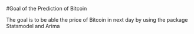 #Goal of the Prediction of Bitcoin

The goal is to be able the price of Bitcoin in next day by using the package Statsmodel and Arima
